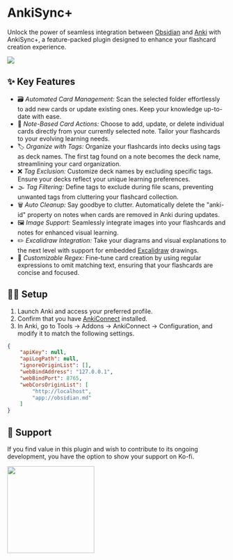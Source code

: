 # AnkiSync+
Unlock the power of seamless integration between [Obsidian](https://obsidian.md/) and [Anki](https://apps.ankiweb.net/) with AnkiSync+, a feature-packed plugin designed to enhance your flashcard creation experience.

![](https://github.com/RochaG07/anki-obsidian-integration/blob/master/media/demo.gif)

## ✨ Key Features
- 🗃️ *Automated Card Management:* Scan the selected folder effortlessly to add new cards or update existing ones. Keep your knowledge up-to-date with ease.
- 📃 *Note-Based Card Actions:* Choose to add, update, or delete individual cards directly from your currently selected note. Tailor your flashcards to your evolving learning needs.
- 🏷️ *Organize with Tags:* Organize your flashcards into decks using tags as deck names. The first tag found on a note becomes the deck name, streamlining your card organization.
- ❌ *Tag Exclusion:* Customize deck names by excluding specific tags. Ensure your decks reflect your unique learning preferences.
- 🌫️ *Tag Filtering:* Define tags to exclude during file scans, preventing unwanted tags from cluttering your flashcard collection.
- 🗑️ *Auto Cleanup:* Say goodbye to clutter. Automatically delete the "anki-id" property on notes when cards are removed in Anki during updates.
- 🖼️ *Image Support:* Seamlessly integrate images into your flashcards and notes for enhanced visual learning.
- ✏️ *Excalidraw Integration:* Take your diagrams and visual explanations to the next level with support for embedded [Excalidraw](https://github.com/zsviczian/obsidian-excalidraw-plugin) drawings.
- 🔡 *Customizable Regex:* Fine-tune card creation by using regular expressions to omit matching text, ensuring that your flashcards are concise and focused.

## 👨‍🔧 Setup
1. Launch Anki and access your preferred profile.
2. Confirm that you have [AnkiConnect](https://ankiweb.net/shared/info/2055492159) installed.
3. In Anki, go to Tools -> Addons -> AnkiConnect -> Configuration, and modify it to match the following settings.
```json
{
    "apiKey": null,
    "apiLogPath": null,
    "ignoreOriginList": [],
    "webBindAddress": "127.0.0.1",
    "webBindPort": 8765,
    "webCorsOriginList": [
        "http://localhost",
        "app://obsidian.md"
    ]
}
```
## 💖 Support
If you find value in this plugin and wish to contribute to its ongoing development, you have the option to show your support on Ko-fi.

[<img style="float:left" src="https://user-images.githubusercontent.com/14358394/115450238-f39e8100-a21b-11eb-89d0-fa4b82cdbce8.png" width="200">](https://ko-fi.com/rochag07)